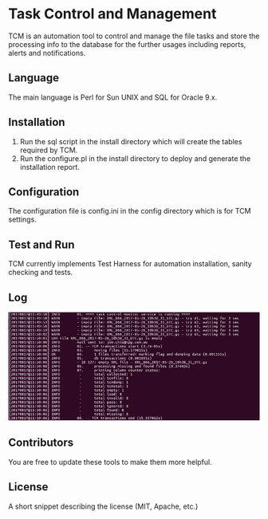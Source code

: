 # Task Control and Management

TCM is an automation tool to control and manage the file tasks and store the processing info to the database for the further usages including reports, alerts and notifications.

## Language

The main language is Perl for Sun UNIX and SQL for Oracle 9.x.

## Installation

1. Run the sql script in the install directory which will create the tables required by TCM.
2. Run the configure.pl in the install directory to deploy and generate the installation report.

## Configuration

The configuration file is config.ini in the config directory which is for TCM settings.

## Test and Run

TCM currently implements Test Harness for automation installation, sanity checking and tests. 

## Log

![log](https://github.com/joechiu/tcm/blob/master/1522726613413.jpg "Log Sample")

## Contributors

You are free to update these tools to make them more helpful.

## License

A short snippet describing the license (MIT, Apache, etc.)
